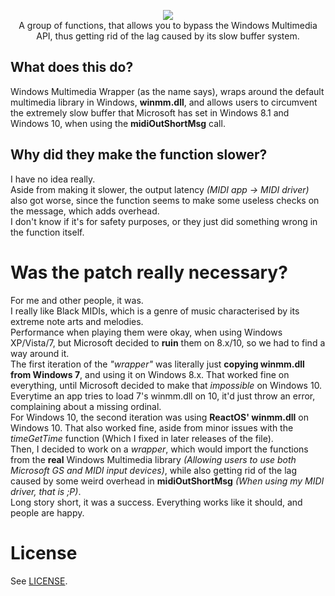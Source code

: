 <p align="center">
  <img src="https://i.imgur.com/iFLDs6C.png">
  <br />
  A group of functions, that allows you to bypass the Windows Multimedia API, thus getting rid of the lag caused by its slow buffer system.
</p>

## What does this do?
Windows Multimedia Wrapper (as the name says), wraps around the default multimedia library in Windows, **winmm.dll**, and allows users to circumvent the extremely slow buffer that Microsoft has set in Windows 8.1 and Windows 10, when using the **midiOutShortMsg** call.

## Why did they make the function slower?
I have no idea really.<br/>
Aside from making it slower, the output latency *(MIDI app -> MIDI driver)* also got worse, since the function seems to make some useless checks on the message, which adds overhead.<br/>
I don't know if it's for safety purposes, or they just did something wrong in the function itself.

# Was the patch really necessary?
For me and other people, it was.<br/>
I really like Black MIDIs, which is a genre of music characterised by its extreme note arts and melodies.<br/>
Performance when playing them were okay, when using Windows XP/Vista/7, but Microsoft decided to **ruin** them on 8.x/10, so we had to find a way around it.<br/>
The first iteration of the *"wrapper"* was literally just **copying winmm.dll from Windows 7**, and using it on Windows 8.x. That worked fine on everything, until Microsoft decided to make that *impossible* on Windows 10. Everytime an app tries to load 7's winmm.dll on 10, it'd just throw an error, complaining about a missing ordinal.<br/>
For Windows 10, the second iteration was using **ReactOS' winmm.dll** on Windows 10. That also worked fine, aside from minor issues with the *timeGetTime* function (Which I fixed in later releases of the file).<br/>
Then, I decided to work on a *wrapper*, which would import the functions from the **real** Windows Multimedia library *(Allowing users to use both Microsoft GS and MIDI input devices)*, while also getting rid of the lag caused by some weird overhead in **midiOutShortMsg** *(When using my MIDI driver, that is ;P)*.<br/>
Long story short, it was a success. Everything works like it should, and people are happy.

# License
See [LICENSE](LICENSE.md).
